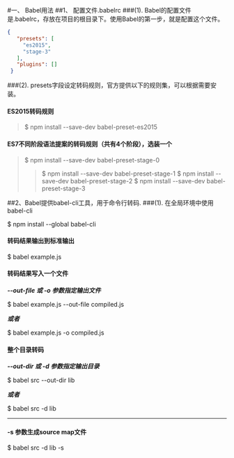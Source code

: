 #一、 Babel用法
##1、 配置文件.babelrc
###(1). Babel的配置文件是.babelrc，存放在项目的根目录下。使用Babel的第一步，就是配置这个文件。
>
```json
{
   "presets": [
     "es2015",
     "stage-3"
   ],
   "plugins": []
 }
```

###(2). presets字段设定转码规则，官方提供以下的规则集，可以根据需要安装。
#### ES2015转码规则
>$ npm install --save-dev babel-preset-es2015


#### ES7不同阶段语法提案的转码规则（共有4个阶段），选装一个
>$ npm install --save-dev babel-preset-stage-0 
>>$ npm install --save-dev babel-preset-stage-1
>$ npm install --save-dev babel-preset-stage-2
>$ npm install --save-dev babel-preset-stage-3

##2、Babel提供babel-cli工具，用于命令行转码.
###(1). 在全局环境中使用babel-cli
>
$ npm install --global babel-cli
>

#### 转码结果输出到标准输出
>
$ babel example.js
>

#### 转码结果写入一个文件
_**--out-file 或 -o 参数指定输出文件**_
>
$ babel example.js --out-file compiled.js
>

_**或者**_
>
$ babel example.js -o compiled.js
>

#### 整个目录转码
_**--out-dir 或 -d 参数指定输出目录**_
>
$ babel src --out-dir lib
>

_**或者**_

>
$ babel src -d lib
>

---

#### -s 参数生成source map文件
>
$ babel src -d lib -s
>
